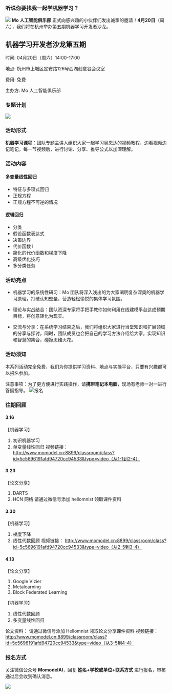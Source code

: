 ### 听说你要找我一起学机器学习？
![](https://ws4.sinaimg.cn/large/006tKfTcgy1g127sas0pqj30ye0m8aes.jpg)
**Mo 人工智能俱乐部** 正式向感兴趣的小伙伴们发出诚挚的邀请！**4月20日**（周六），我们将在杭州举办第五期机器学习开发者沙龙。
## 机器学习开发者沙龙第五期

时间:  04月20日（周六）14:00-17:00

地点: 杭州市上城区定安路126号西湖创意谷会议室

费用: 免费

主办方:  Mo 人工智能俱乐部

### 专题计划
![](https://ws1.sinaimg.cn/large/006tNc79ly1g24b8o0epcj30iw0qy414.jpg)

### 活动形式

**机器学习课程**：团队专题主讲人组织大家一起学习吴恩达的视频教程，边看视频边记笔记，每一节视频后，进行讨论、分享、推导公式以加深理解。

### 活动内容

#### 多变量线性回归
- 特征与多项式回归
- 正规方程
- 正规方程不可逆的情况
#### 逻辑回归
- 分类
- 假设函数表达式
- 决策边界
- 代价函数 I
- 简化的代价函数和梯度下降
- 高级优化技巧
- 多分类任务
### 活动亮点

- 机器学习的系统性研习：Mo 团队将深入浅出的为大家阐明复杂深奥的机器学习原理，打破认知壁垒，营造轻松愉悦的集体学习氛围。

- 理论与实战结合：团队资深专家将手把手教你如何利用在线建模平台达成预期目标，将创意转化为现实。

- 交流与分享：在系统学习结束之后，我们将组织大家进行当堂知识和扩展领域的分享与探讨，同时，团队成员也会把自己的学习方法介绍给大家，实现知识和智慧的集合，碰擦思维火花。

### 活动须知
本系列活动完全免费，我们为你提供学习资料、地点与实操平台，只要有兴趣都可以报名参加。

注意事项：为了更方便进行实践操作，请**携带笔记本电脑**，现场有老师一对一进行答疑指导。
![报名](https://ws4.sinaimg.cn/large/006tKfTcgy1g12863b6byj311w08it99.jpg)

### 往期回顾
#### 3.16
【机器学习】
1. 初识机器学习 
2. 单变量线性回归
视频链接：
http://www.momodel.cn:8899/classroom/class?id=5c5696191afd94720cc94533&type=video（从1-1到2-4）

#### 3.23
【论文分享】
1. DARTS 
2. HCN 网络
请通过微信号添加 hellomnist 领取课件资料

#### 3.30
【机器学习】
1. 梯度下降 
2. 线性代数回顾
视频链接：
http://www.momodel.cn:8899/classroom/class?id=5c5696191afd94720cc94533&type=video（从2-5到3-4）

#### 4.13
【论文分享】
1. Google Vizier
2. Metalearning
3. Block Federated Learning

【机器学习】
1. 线性代数回顾
2. 多变量线性回归

论文资料：
请通过微信号添加 Hellomnist 领取论文分享课件资料
视频链接：
http://www.momodel.cn:8899/classroom/class?id=5c5696191afd94720cc94533&type=video（从3-5到4-4）


### 报名方式
关注微信公众号 **MomodelAI**，回复 **姓名+学校或单位+联系方式** 进行报名，审核通过后会收到确认消息。

![](https://ws2.sinaimg.cn/large/006tKfTcgy1g1g8uip6c7j30uy0f0tbu.jpg)
